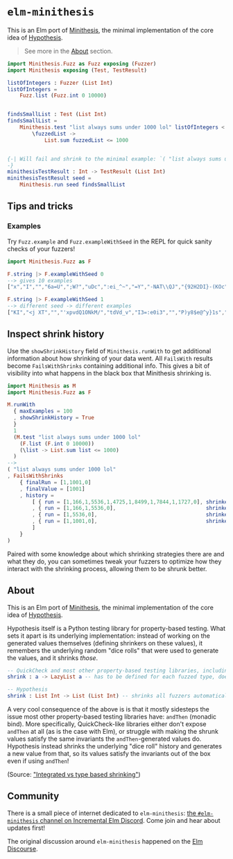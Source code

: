 # `elm-minithesis`

This is an Elm port of [Minithesis](https://github.com/drmaciver/minithesis),
the minimal implementation of the core idea of
[Hypothesis](https://github.com/HypothesisWorks/hypothesis).

> See more in the [About](#About) section.

```elm
import Minithesis.Fuzz as Fuzz exposing (Fuzzer)
import Minithesis exposing (Test, TestResult)

listOfIntegers : Fuzzer (List Int)
listOfIntegers =
    Fuzz.list (Fuzz.int 0 10000)


findsSmallList : Test (List Int)
findsSmallList =
    Minithesis.test "list always sums under 1000 lol" listOfIntegers <|
        \fuzzedList ->
            List.sum fuzzedList <= 1000


{-| Will fail and shrink to the minimal example: `( "list always sums under 1000 lol", FailsWith [ 1001 ] )`
-}
minithesisTestResult : Int -> TestResult (List Int)
minithesisTestResult seed =
    Minithesis.run seed findsSmallList
```

## Tips and tricks

### Examples

Try `Fuzz.example` and `Fuzz.exampleWithSeed` in the REPL for quick
sanity checks of your fuzzers! 

```elm
import Minithesis.Fuzz as F

F.string |> F.exampleWithSeed 0
--> gives 10 examples
["x","I","","6a=U",";W?","uDc",":ei_^~","=Y","-NAT\\QJ","{92H2DI}-(KOc"]

F.string |> F.exampleWithSeed 1
--> different seed -> different examples
["KI","<j XT","","'xpvdQ1ONkM/","tdVd_v","I3=:e0i3","","P)y8$e@^y}1s",",]uz\\","8"]
```

## Inspect shrink history

Use the `showShrinkHistory` field of `Minithesis.runWith` to get additional
information about how shrinking of your data went. All `FailsWith` results
become `FailsWithShrinks` containing additional info. This gives a bit of
visibility into what happens in the black box that Minithesis shrinking is. 


```elm
import Minithesis as M
import Minithesis.Fuzz as F

M.runWith 
  { maxExamples = 100
  , showShrinkHistory = True 
  } 
  1
  (M.test "list always sums under 1000 lol"
    (F.list (F.int 0 10000))
    (\list -> List.sum list <= 1000)
  )
--> 
( "list always sums under 1000 lol"
, FailsWithShrinks 
    { finalRun = [1,1001,0]
    , finalValue = [1001]
    , history = 
        [ { run = [1,166,1,5536,1,4725,1,8499,1,7844,1,1727,0], shrinkerUsed = "Initial",                                                           value = [166,5536,4725,8499,7844,1727] }
        , { run = [1,166,1,5536,0],                             shrinkerUsed = "DeleteChunkAndMaybeDecrementPrevious { size = 8, startIndex = 5 }", value = [166,5536]                     }
        , { run = [1,5536,0],                                   shrinkerUsed = "DeleteChunkAndMaybeDecrementPrevious { size = 2, startIndex = 1 }", value = [5536]                         }
        , { run = [1,1001,0],                                   shrinkerUsed = "MinimizeChoiceWithBinarySearch { index = 1 }",                      value = [1001]                         }
        ] 
    }
)
```

Paired with some knowledge about which shrinking strategies there are and what
they do, you can sometimes tweak your fuzzers to optimize how they interact with
the shrinking process, allowing them to be shrunk better.

## About

This is an Elm port of [Minithesis](https://github.com/drmaciver/minithesis),
the minimal implementation of the core idea of
[Hypothesis](https://github.com/HypothesisWorks/hypothesis).

Hypothesis itself is a Python testing library for property-based testing. What
sets it apart is its underlying implementation: instead of working on the
generated values themselves (defining shrinkers on these values), it remembers
the underlying random "dice rolls" that were used to generate the values,
and it shrinks *those*. 

```elm
-- QuickCheck and most other property-based testing libraries, including elm-test
shrink : a -> LazyList a -- has to be defined for each fuzzed type, doesn't shrink by default

-- Hypothesis
shrink : List Int -> List (List Int) -- shrinks all fuzzers automatically, can't be configured
```

A very cool consequence of the above is is that it mostly sidesteps the issue
most other property-based testing libraries have: `andThen` (monadic bind). More
specifically, QuickCheck-like libraries either don't expose `andThen` at all (as
is the case with Elm), or struggle with making the shrunk values satisfy the
same invariants the `andThen`-generated values do. Hypothesis instead shrinks
the underlying "dice roll" history and generates a new value from that, so
its values satisfy the invariants out of the box even if using `andThen`!

(Source: ["Integrated vs type based shrinking"](https://hypothesis.works/articles/integrated-shrinking/))

## Community

There is a small piece of internet dedicated to `elm-minithesis`: [the
`#elm-minithesis` channel on Incremental Elm
Discord](https://discord.gg/PC7Ckpg). Come join and hear about updates first!

The original discussion around `elm-minithesis` happened on the [Elm
Discourse](https://discourse.elm-lang.org/t/elm-minithesis-shrinking-without-compromises/6071/).
